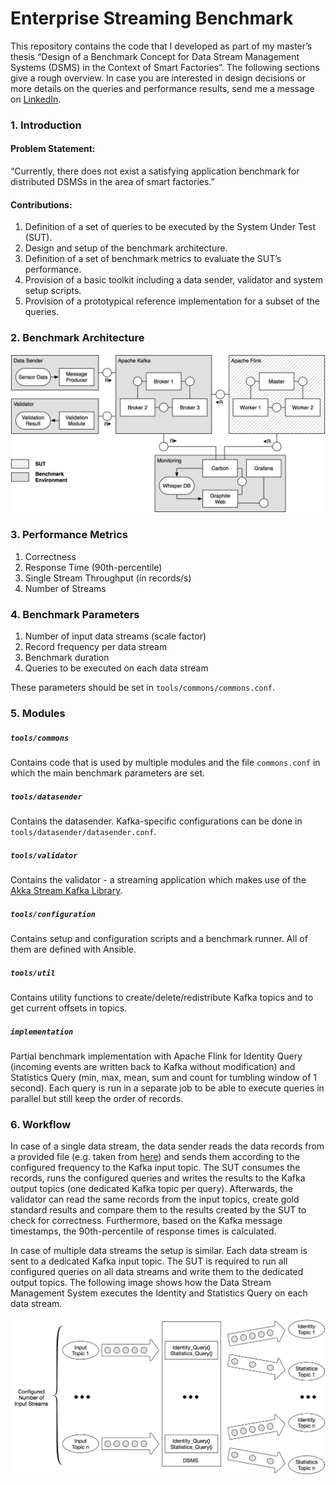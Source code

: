 # Enterprise Streaming Benchmark

This repository contains the code that I developed as part of my master’s thesis “Design of a Benchmark Concept for Data Stream Management Systems (DSMS) in the Context of Smart Factories”.
The following sections give a rough overview. In case you are interested in design decisions or more details on the queries and performance results, send me a message on [LinkedIn](https://www.linkedin.com/in/benjamin-reissaus/).

### 1. Introduction

#### Problem Statement:

“Currently, there does not exist a satisfying application benchmark for distributed DSMSs in the area of smart factories.” 

#### Contributions:
1. Definition of a set of queries to be executed by the System Under Test (SUT).
2. Design and setup of the benchmark architecture.
3. Definition of a set of benchmark metrics to evaluate the SUT’s performance.
4. Provision of a basic toolkit including a data sender, validator and
system setup scripts.
5. Provision of a prototypical reference implementation for a subset of
the queries.


### 2. Benchmark Architecture 
![Benchmark Architecture](images/Architecture_Overview.jpg?raw=true)

### 3. Performance Metrics

1. Correctness
2. Response Time (90th-percentile)
3. Single Stream Throughput (in records/s)
4. Number of Streams


### 4. Benchmark Parameters

1. Number of input data streams (scale factor)
2. Record frequency per data stream
3. Benchmark duration
4. Queries to be executed on each data stream 

These parameters should be set in `tools/commons/commons.conf`.


### 5. Modules

##### `tools/commons`
Contains code that is used by multiple modules and the file `commons.conf` in which the main benchmark parameters are set. 

##### `tools/datasender`
Contains the datasender. Kafka-specific configurations can be done in `tools/datasender/datasender.conf`.

##### `tools/validator`
Contains the validator - a streaming application which makes use of the [Akka Stream Kafka Library](http://doc.akka.io/docs/akka-stream-kafka/current/home.html). 

##### `tools/configuration`
Contains setup and configuration scripts and a benchmark runner. All of them are defined with Ansible. 

##### `tools/util`
Contains utility functions to create/delete/redistribute Kafka topics and to get current offsets in topics.

##### `implementation`
Partial benchmark implementation with Apache Flink for Identity Query (incoming events are written back to Kafka without modification) and Statistics Query (min, max, mean, sum and count for tumbling window of 1 second).
Each query is run in a separate job to be able to execute queries in parallel but still keep the order of records. 

### 6. Workflow

In case of a single data stream, the data sender reads the data records from a provided file (e.g. taken from [here](http://debs.org/debs-2012-grand-challenge-manufacturing-equipment/)) and sends them according to the configured frequency to the Kafka input topic. 
The SUT consumes the records, runs the configured queries and writes the results to the Kafka output topics (one dedicated Kafka topic per query). 
Afterwards, the validator can read the same records from the input topics, create gold standard results and compare 
them to the results created by the SUT to check for correctness. Furthermore, based on the Kafka message timestamps, the 90th-percentile of response times is calculated.  

In case of multiple data streams the setup is similar. Each data stream is sent to a dedicated Kafka input topic. The SUT is required to run all configured queries on all data streams and write them to the dedicated output topics. 
The following image shows how the Data Stream Management System executes the Identity and Statistics Query on each data stream. 

![Benchmark Dataflow](images/Benchmark_Dataflow.jpg?raw=true)



























